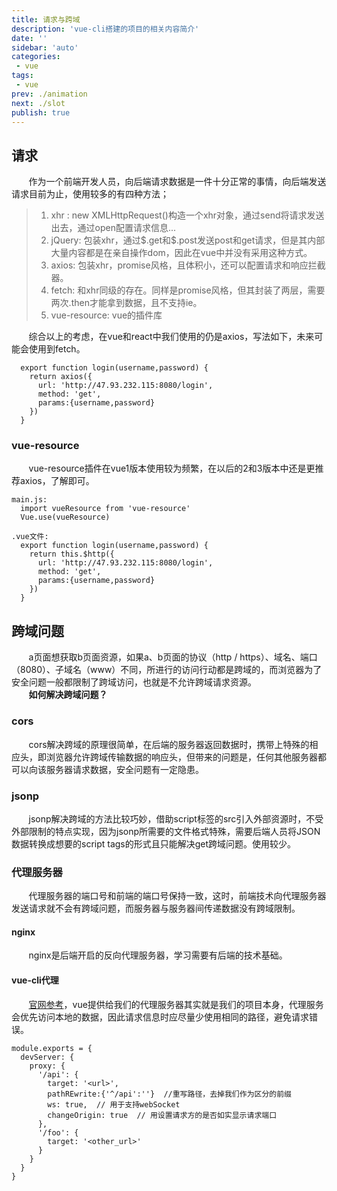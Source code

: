 ```yaml
---
title: 请求与跨域
description: 'vue-cli搭建的项目的相关内容简介'
date: ''
sidebar: 'auto'
categories: 
 - vue
tags: 
 - vue
prev: ./animation
next: ./slot
publish: true
---
```


## 请求
&nbsp;&nbsp;&nbsp;&nbsp;&nbsp;&nbsp;&nbsp;作为一个前端开发人员，向后端请求数据是一件十分正常的事情，向后端发送请求目前为止，使用较多的有四种方法；  
> 1. xhr : new XMLHttpRequest()构造一个xhr对象，通过send将请求发送出去，通过open配置请求信息...  
> 2. jQuery: 包装xhr，通过\$.get和\$.post发送post和get请求，但是其内部大量内容都是在亲自操作dom，因此在vue中并没有采用这种方式。  
> 3. axios: 包装xhr，promise风格，且体积小，还可以配置请求和响应拦截器。  
> 4. fetch: 和xhr同级的存在。同样是promise风格，但其封装了两层，需要两次.then才能拿到数据，且不支持ie。  
> 5. vue-resource: vue的插件库

&nbsp;&nbsp;&nbsp;&nbsp;&nbsp;&nbsp;&nbsp;综合以上的考虑，在vue和react中我们使用的仍是axios，写法如下，未来可能会使用到fetch。
```
  export function login(username,password) {
    return axios({ 
      url: 'http://47.93.232.115:8080/login',
      method: 'get',
      params:{username,password}
    })
  }
```

### vue-resource
&nbsp;&nbsp;&nbsp;&nbsp;&nbsp;&nbsp;&nbsp;vue-resource插件在vue1版本使用较为频繁，在以后的2和3版本中还是更推荐axios，了解即可。
```
main.js:
  import vueResource from 'vue-resource'
  Vue.use(vueResource)

.vue文件:
  export function login(username,password) {
    return this.$http({ 
      url: 'http://47.93.232.115:8080/login',
      method: 'get',
      params:{username,password}
    })
  }
```

## 跨域问题
&nbsp;&nbsp;&nbsp;&nbsp;&nbsp;&nbsp;&nbsp;a页面想获取b页面资源，如果a、b页面的协议（http / https）、域名、端口（8080）、子域名（www）不同，所进行的访问行动都是跨域的，而浏览器为了安全问题一般都限制了跨域访问，也就是不允许跨域请求资源。  
&nbsp;&nbsp;&nbsp;&nbsp;&nbsp;&nbsp;&nbsp;**如何解决跨域问题？**

### cors
&nbsp;&nbsp;&nbsp;&nbsp;&nbsp;&nbsp;&nbsp;cors解决跨域的原理很简单，在后端的服务器返回数据时，携带上特殊的相应头，即浏览器允许跨域传输数据的响应头，但带来的问题是，任何其他服务器都可以向该服务器请求数据，安全问题有一定隐患。

### jsonp
&nbsp;&nbsp;&nbsp;&nbsp;&nbsp;&nbsp;&nbsp;jsonp解决跨域的方法比较巧妙，借助script标签的src引入外部资源时，不受外部限制的特点实现，因为jsonp所需要的文件格式特殊，需要后端人员将JSON数据转换成想要的script tags的形式且只能解决get跨域问题。使用较少。

### 代理服务器
&nbsp;&nbsp;&nbsp;&nbsp;&nbsp;&nbsp;&nbsp;代理服务器的端口号和前端的端口号保持一致，这时，前端技术向代理服务器发送请求就不会有跨域问题，而服务器与服务器间传递数据没有跨域限制。

#### nginx
&nbsp;&nbsp;&nbsp;&nbsp;&nbsp;&nbsp;&nbsp;nginx是后端开启的反向代理服务器，学习需要有后端的技术基础。

#### vue-cli代理
&nbsp;&nbsp;&nbsp;&nbsp;&nbsp;&nbsp;&nbsp;[官网参考](https://cli.vuejs.org/zh/config/#devserver-proxy)，vue提供给我们的代理服务器其实就是我们的项目本身，代理服务会优先访问本地的数据，因此请求信息时应尽量少使用相同的路径，避免请求错误。
```
module.exports = {
  devServer: {
    proxy: {
      '/api': {
        target: '<url>',
        pathREwrite:{'^/api':''}  //重写路径，去掉我们作为区分的前缀
        ws: true,  // 用于支持webSocket
        changeOrigin: true  // 用设置请求方的是否如实显示请求端口
      },
      '/foo': {
        target: '<other_url>'
      }
    }
  }
}
```

